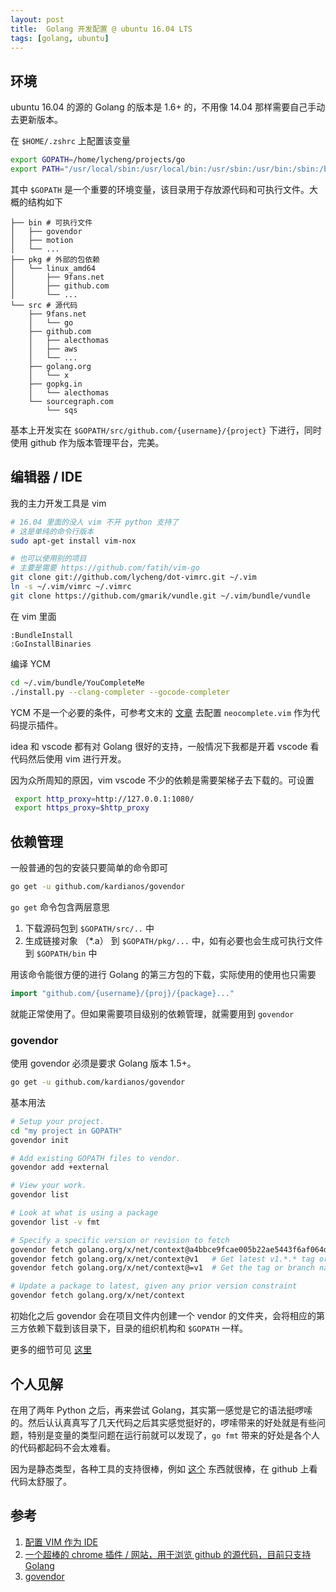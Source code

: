 ```yaml
---
layout: post
title:  Golang 开发配置 @ ubuntu 16.04 LTS
tags: [golang, ubuntu]
---
```


环境
---

ubuntu 16.04 的源的 Golang 的版本是 1.6+ 的，不用像 14.04 那样需要自己手动去更新版本。

在 `$HOME/.zshrc` 上配置该变量

```bash
export GOPATH=/home/lycheng/projects/go
export PATH="/usr/local/sbin:/usr/local/bin:/usr/sbin:/usr/bin:/sbin:/bin:/usr/games:/usr/local/games:$GOPATH/bin"
```

其中 `$GOPATH` 是一个重要的环境变量，该目录用于存放源代码和可执行文件。大概的结构如下

```
├── bin # 可执行文件
│   ├── govendor
│   ├── motion
│   └── ...
├── pkg # 外部的包依赖
│   └── linux_amd64
│       ├── 9fans.net
│       ├── github.com
│       └── ...
└── src # 源代码
    ├── 9fans.net
    │   └── go
    ├── github.com
    │   ├── alecthomas
    │   ├── aws
    │   └── ...
    ├── golang.org
    │   └── x
    ├── gopkg.in
    │   └── alecthomas
    └── sourcegraph.com
        └── sqs
```

基本上开发实在 `$GOPATH/src/github.com/{username}/{project}` 下进行，同时使用 github 作为版本管理平台，完美。

编辑器 / IDE
---

我的主力开发工具是 vim

```bash
# 16.04 里面的没人 vim 不开 python 支持了
# 这是单纯的命令行版本
sudo apt-get install vim-nox
```

```bash
# 也可以使用别的项目
# 主要是需要 https://github.com/fatih/vim-go
git clone git://github.com/lycheng/dot-vimrc.git ~/.vim
ln -s ~/.vim/vimrc ~/.vimrc
git clone https://github.com/gmarik/vundle.git ~/.vim/bundle/vundle
```

在 vim 里面

```
:BundleInstall
:GoInstallBinaries
```

编译 YCM

```bash
cd ~/.vim/bundle/YouCompleteMe
./install.py --clang-completer --gocode-completer
```

YCM 不是一个必要的条件，可参考文末的 [文章][1] 去配置 `neocomplete.vim` 作为代码提示插件。

idea 和 vscode 都有对 Golang 很好的支持，一般情况下我都是开着 vscode 看代码然后使用 vim 进行开发。

因为众所周知的原因，vim vscode 不少的依赖是需要架梯子去下载的。可设置

```bash
 export http_proxy=http://127.0.0.1:1080/
 export https_proxy=$http_proxy
```

依赖管理
---

一般普通的包的安装只要简单的命令即可

```bash
go get -u github.com/kardianos/govendor
```

`go get` 命令包含两层意思

1. 下载源码包到 `$GOPATH/src/..` 中
2. 生成链接对象 （*.a） 到 `$GOPATH/pkg/...` 中，如有必要也会生成可执行文件到 `$GOPATH/bin` 中

用该命令能很方便的进行 Golang 的第三方包的下载，实际使用的使用也只需要

```go
import "github.com/{username}/{proj}/{package}..."
```

就能正常使用了。但如果需要项目级别的依赖管理，就需要用到 `govendor`

### govendor

使用 govendor 必须是要求 Golang 版本 1.5+。

```bash
go get -u github.com/kardianos/govendor
```

基本用法

```bash
# Setup your project.
cd "my project in GOPATH"
govendor init

# Add existing GOPATH files to vendor.
govendor add +external

# View your work.
govendor list

# Look at what is using a package
govendor list -v fmt

# Specify a specific version or revision to fetch
govendor fetch golang.org/x/net/context@a4bbce9fcae005b22ae5443f6af064d80a6f5a55
govendor fetch golang.org/x/net/context@v1   # Get latest v1.*.* tag or branch.
govendor fetch golang.org/x/net/context@=v1  # Get the tag or branch named "v1".

# Update a package to latest, given any prior version constraint
govendor fetch golang.org/x/net/context
```

初始化之后 govendor 会在项目文件内创建一个 vendor 的文件夹，会将相应的第三方依赖下载到该目录下，目录的组织机构和 `$GOPATH` 一样。

更多的细节可见 [这里][3]

个人见解
---

在用了两年 Python 之后，再来尝试 Golang，其实第一感觉是它的语法挺啰嗦的。然后认认真真写了几天代码之后其实感觉挺好的，啰嗦带来的好处就是有些问题，特别是变量的类型问题在运行前就可以发现了，`go fmt` 带来的好处是各个人的代码都起码不会太难看。

因为是静态类型，各种工具的支持很棒，例如 [这个][2] 东西就很棒，在 github 上看代码太舒服了。

参考
---

1. [配置 VIM 作为 IDE][1]
2. [一个超棒的 chrome 插件 / 网站，用于浏览 github 的源代码，目前只支持 Golang][2]
3. [govendor][3]

  [1]: http://farazdagi.com/blog/2015/vim-as-golang-ide/
  [2]: https://sourcegraph.com/
  [3]: https://github.com/kardianos/govendor
